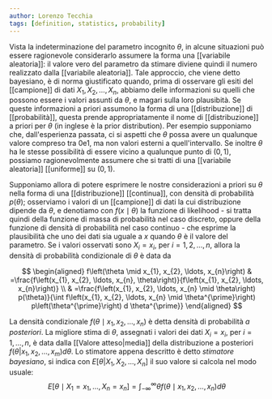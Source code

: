 ```yaml
---
author: Lorenzo Tecchia
tags: [definition, statistics, probability]
---
```

Vista la indeterminazione del parametro incognito $\theta$, in alcune situazioni può essere ragionevole considerarlo assumere la forma una [[variabile aleatoria]]: il valore vero del parametro da stimare diviene quindi il numero realizzato dalla [[variabile aleatoria]]. Tale approccio, che viene detto bayesiano, è di norma giustificato quando, prima di osservare gli esiti del [[campione]] di dati $X_{1}, X_{2}, \ldots, X_{n}$, abbiamo delle informazioni su quelli che possono essere i valori assunti da $\theta$, e magari sulla loro plausibità. Se queste informazioni a priori assumono la forma di una [[distribuzione]] di [[probabilità]], questa prende appropriatamente il nome di [[distribuzione]] a priori per $\theta$ (in inglese è la prior distribution). Per esempio supponiamo che, dall'esperienza passata, ci si aspetti che $\theta$ possa avere un qualunque valore compreso tra $0 \mathrm{e} 1$, ma non valori esterni a quell'intervallo. Se inoltre $\theta$ ha le stesse possibilità di essere vicino a qualunque punto di $(0,1)$, possiamo ragionevolmente assumere che si tratti di una [[variabile aleatoria]] [[uniforme]] su $(0,1)$.

Supponiamo allora di potere esprimere le nostre considerazioni a priori su $\theta$ nella forma di una [[distribuzione]] [[continua]], con densità di probabilità $p(\theta)$; osserviamo i valori di un [[campione]] di dati la cui distribuzione dipende da $\theta$, e denotiamo con $f(x \mid \theta)$ la funzione di likelihood - si tratta quindi della funzione di massa di probabilità nel caso discreto, oppure della funzione di densità di probabilità nel caso continuo - che esprime la plausibilità che uno dei dati sia uguale a $x$ quando $\theta$ è il valore del parametro. Se $\mathrm{i}$ valori osservati sono $X_{i}=x_{i}$, per $i=1,2, \ldots, n$, allora la densità di probabilità condizionale di $\theta$ è data da

$$
\begin{aligned}
f\left(\theta \mid x_{1}, x_{2}, \ldots, x_{n}\right) & =\frac{f\left(x_{1}, x_{2}, \ldots, x_{n}, \theta\right)}{f\left(x_{1}, x_{2}, \ldots, x_{n}\right)} \\
& =\frac{f\left(x_{1}, x_{2}, \ldots, x_{n} \mid \theta\right) p(\theta)}{\int f\left(x_{1}, x_{2}, \ldots, x_{n} \mid \theta^{\prime}\right) p\left(\theta^{\prime}\right) d \theta^{\prime}}
\end{aligned}
$$

La densità condizionale $f\left(\theta \mid x_{1}, x_{2}, \ldots, x_{n}\right)$ è detta densità di probabilità *a posteriori*. 
La migliore stima di $\theta$, assegnati i valori dei dati $X_{i} = x_{i}$, per $i=1, \dots, n$, è data dalla [[Valore atteso|media]] della distribuzione a posteriori $f(\theta|x_{1},x_{2},\dots, x_{m})d\theta$. Lo stimatore appena descritto è detto *stimatore bayesiano*, si indica con $E[\theta|X_{1},X_{2}, \dots, X_{n}]$ il suo valore si calcola nel modo usuale:
$$
E\left[\theta \mid X_{1}=x_{1}, \ldots, X_{n}=x_{n}\right]=\int_{-\infty}^{\infty} \theta f\left(\theta \mid x_{1}, x_{2}, \ldots, x_{n}\right) d \theta
$$